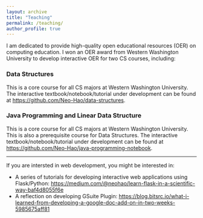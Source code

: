 ```yaml
---
layout: archive
title: "Teaching"
permalink: /teaching/
author_profile: true
---
```


I am dedicated to provide high-quality open educational resources (OER) on computing education. I won an OER award from Western Washington University to develop interactive OER for two CS courses, including:

### Data Structures

This is a core course for all CS majors at Western Washington University.
The interactive textbook/notebook/tutorial under development can be found at <https://github.com/Neo-Hao/data-structures>.

### Java Programming and Linear Data Structure

This is a core course for all CS majors at Western Washington University. This is also a prerequisite course for Data Structures.
The interactive textbook/notebook/tutorial under development can be found at <https://github.com/Neo-Hao/java-programming-notebook>.

---

If you are intersted in web development, you might be interested in:

* A series of tutorials for developing interactive web applications using Flask/Python: <https://medium.com/@neohao/learn-flask-in-a-scientific-way-baf4d8055f6e>
* A reflection on developing GSuite Plugin: <https://blog.bitsrc.io/what-i-learned-from-developing-a-google-doc-add-on-in-two-weeks-5985675aff81>